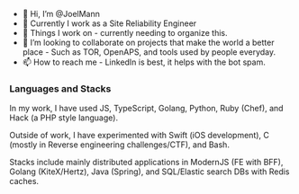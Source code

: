 - 👋 Hi, I’m @JoelMann
- 👀 Currently I work as a Site Reliability Engineer
- 🌱 Things I work on - currently needing to organize this. 
- 💞️ I’m looking to collaborate on projects that make the world a better place - Such as TOR, OpenAPS, and tools used by people everyday.
- 📫 How to reach me - LinkedIn is best, it helps with the bot spam. 

### Languages and Stacks
In my work, I have used JS, TypeScript, Golang, Python, Ruby (Chef), and Hack (a PHP style language). 

Outside of work, I have experimented with Swift (iOS development), C (mostly in Reverse engineering challenges/CTF), and Bash. 

Stacks include mainly distributed applications in ModernJS (FE with BFF), Golang (KiteX/Hertz), Java (Spring), and SQL/Elastic search DBs with Redis caches. 


<!---
JoelMann/JoelMann is a ✨ special ✨ repository because its `README.md` (this file) appears on your GitHub profile.
You can click the Preview link to take a look at your changes.
--->
